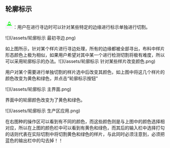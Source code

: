 ## 轮廓标示

![](/assets/轮廓标示.png)：用户在进行寻边时可以针对某些特定的边缘进行标示单独进行切割。

![](/assets/轮廓标示 最初寻边.png)

如上图所示，针对某个样片进行寻边处理，所有的边缘都被全部寻出，布料中样片形态颜色上极为相似，如果用户希望对其中某一个进行检测切割将极有难度，所以可以采用轮廓标示的办法。![](/assets/轮廓标示 针对某些样片改变颜色.png)

用户对某个需要进行单独切割的样片选中后改变其颜色，如上图中将这几个样片的颜色改变为黄色和绿色，并点击“轮廓标示按钮”

![](/assets/轮廓标示 主界面.png)

界面中的轮廓颜色改变为了黄色和绿色。

![](/assets/轮廓标示 生产区应用.png)

在右图种的操作区可以看到有不同的颜色，而这些颜色则是与上图中的颜色选择相对应，所以在上图的颜色栏中可以看到有黄色和绿色，而其后的输入栏中选择打勾的话则代表在实际切割中将切割黄色和绿色的样片，与此同时必须注意到，必须把蓝色的输出栏中的勾去掉！！

